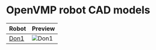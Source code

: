 # OpenVMP robot CAD models

| Robot                    | Preview                                           |
| ------------------------ | ------------------------------------------------- |
| [Don1](./don1/README.md) | ![Don1](../generated_files/robots/don1/robot.svg) |